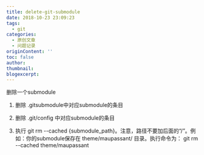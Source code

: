 ```yaml
---
title: delete-git-submodule
date: 2018-10-23 23:09:23
tags:
  - git
categories:
  - 原创文章
  - 问题记录
originContent: ''
toc: false
author:
thumbnail:
blogexcerpt:
---
```


删除一个submodule

1. 删除 .gitsubmodule中对应submodule的条目

2. 删除 .git/config 中对应submodule的条目

3. 执行 git rm --cached {submodule_path}。注意，路径不要加后面的“/”。例如：你的submodule保存在 theme/maupassant/ 目录。执行命令为： git rm --cached theme/maupassant 